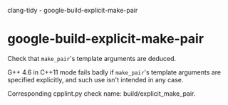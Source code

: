 clang-tidy - google-build-explicit-make-pair

</div>

# google-build-explicit-make-pair

Check that `make_pair`'s template arguments are deduced.

G++ 4.6 in C++11 mode fails badly if `make_pair`'s template arguments
are specified explicitly, and such use isn't intended in any case.

Corresponding cpplint.py check name:
<span class="title-ref">build/explicit_make_pair</span>.
